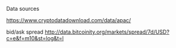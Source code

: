 Data sources

https://www.cryptodatadownload.com/data/apac/


bid/ask spread
http://data.bitcoinity.org/markets/spread/7d/USD?c=e&f=m10&st=log&t=l

